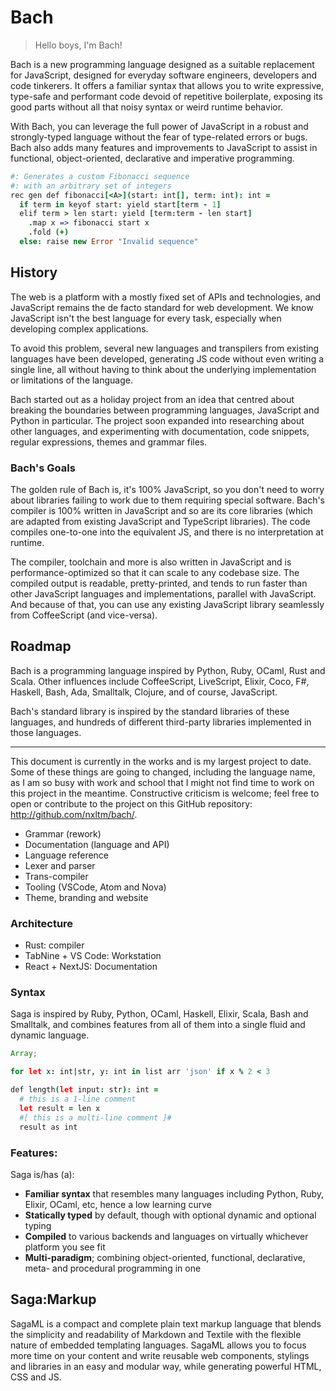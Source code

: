 # Bach

> Hello boys, I'm Bach!

Bach is a new programming language designed as a suitable replacement for JavaScript, designed for everyday software engineers, developers and code tinkerers. It offers a familiar syntax that allows you to write expressive, type-safe and performant code devoid of repetitive boilerplate, exposing its good parts without all that noisy syntax or weird runtime behavior.

With Bach, you can leverage the full power of JavaScript in a robust and strongly-typed language without the fear of type-related errors or bugs. Bach also adds many features and improvements to JavaScript to assist in functional, object-oriented, declarative and imperative programming.

```coffee
#: Generates a custom Fibonacci sequence
#: with an arbitrary set of integers
rec gen def fibonacci[<A>](start: int[], term: int): int =
  if term in keyof start: yield start[term - 1]
  elif term > len start: yield [term:term - len start]
    .map x => fibonacci start x
    .fold (+)
  else: raise new Error "Invalid sequence"
```

## History

<!-- This text is for the documentation page: https://github.com/nxltm/bach -->

The web is a platform with a mostly fixed set of APIs and technologies, and JavaScript remains the de facto standard for web development. We know JavaScript isn't the best language for every task, especially when developing complex applications.

To avoid this problem, several new languages and transpilers from existing languages have been developed, generating JS code without even writing a single line, all without having to think about the underlying implementation or limitations of the language.

Bach started out as a holiday project from an idea that centred about breaking the boundaries between programming languages, JavaScript and Python in particular. The project soon expanded into researching about other languages, and experimenting with documentation, code snippets, regular expressions, themes and grammar files.

### Bach's Goals

The golden rule of Bach is, it's 100% JavaScript, so you don't need to worry about libraries failing to work due to them requiring special software. Bach's compiler is 100% written in JavaScript and so are its core libraries (which are adapted from existing JavaScript and TypeScript libraries). The code compiles one-to-one into the equivalent JS, and there is no interpretation at runtime.

The compiler, toolchain and more is also written in JavaScript and is performance-optimized so that it can scale to any codebase size. The compiled output is readable, pretty-printed, and tends to run faster than other JavaScript languages and implementations, parallel with JavaScript. And because of that, you can use any existing JavaScript library seamlessly from CoffeeScript (and vice-versa).

## Roadmap

Bach is a programming language inspired by Python, Ruby, OCaml, Rust and Scala. Other influences include CoffeeScript, LiveScript, Elixir, Coco, F#, Haskell, Bash, Ada, Smalltalk, Clojure, and of course, JavaScript.

Bach's standard library is inspired by the standard libraries of these languages, and hundreds of different third-party libraries implemented in those languages.

---

This document is currently in the works and is my largest project to date. Some of these things are going to changed, including the language name, as I am so busy with work and school that I might not find time to work on this project in the meantime. Constructive criticism is welcome; feel free to open or contribute to the project on this GitHub repository: http://github.com/nxltm/bach/.

- Grammar (rework)
- Documentation (language and API)
- Language reference
- Lexer and parser
- Trans-compiler
- Tooling (VSCode, Atom and Nova)
- Theme, branding and website

### Architecture

- Rust: compiler
- TabNine + VS Code: Workstation
- React + NextJS: Documentation

### Syntax

Saga is inspired by Ruby, Python, OCaml, Haskell, Elixir, Scala, Bash and Smalltalk, and combines features from all of them into a single fluid and dynamic language.

```js
Array;
```

```coffee
for let x: int|str, y: int in list arr 'json' if x % 2 < 3

def length(let input: str): int =
  # this is a 1-line comment
  let result = len x
  #[ this is a multi-line comment ]#
  result as int
```

### Features:

Saga is/has (a):

- **Familiar syntax** that resembles many languages including Python, Ruby, Elixir, OCaml, etc, hence a low learning curve
- **Statically typed** by default, though with optional dynamic and optional typing
- **Compiled** to various backends and languages on virtually whichever platform you see fit
- **Multi-paradigm**; combining object-oriented, functional, declarative, meta- and procedural programming in one

## Saga:Markup

SagaML is a compact and complete plain text markup language that blends the simplicity and readability of Markdown and Textile with the flexible nature of embedded templating languages. SagaML allows you to focus more time on your content and write reusable web components, stylings and libraries in an easy and modular way, while generating powerful HTML, CSS and JS.
